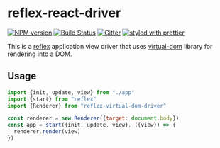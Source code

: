 # reflex-react-driver
[![NPM version][version.icon]][version.url]
[![Build Status][travis.icon]][travis.url]
[![Gitter][gitter.icon]][gitter.url]
[![styled with prettier][prettier.icon]][prettier.url]

This is a [reflex][] application view driver that uses [virtual-dom][] library for rendering into a DOM.

## Usage

```js
import {init, update, view} from "./app"
import {start} from "reflex"
import {Renderer} from "reflex-virtual-dom-driver"

const renderer = new Renderer({target: document.body})
const app = start({init, update, view}, ({view}) => {
  renderer.render(view)
})
```

[reflex]:https://github.com/mozilla/reflex
[virtual-dom]:https://github.com/Matt-Esch/virtual-dom

[version.url]: https://npmjs.org/package/reflex-virtual-dom-driver
[version.icon]: https://img.shields.io/npm/v/reflex-virtual-dom-driver.svg?style=flat

[travis.url]: https://travis-ci.org/mozilla/reflex-virtual-dom-driver
[travis.icon]: https://img.shields.io/travis/mozilla/reflex-virtual-dom-driver.svg?style=flat


[gitter.url]: https://gitter.im/mozilla/reflex?utm_source=badge&utm_medium=badge&utm_campaign=pr-badge&utm_content=badge
[gitter.icon]: https://badges.gitter.im/Join%20Chat.svg

[prettier.url]:https://github.com/prettier/prettier
[prettier.icon]:https://img.shields.io/badge/styled_with-prettier-ff69b4.svg
